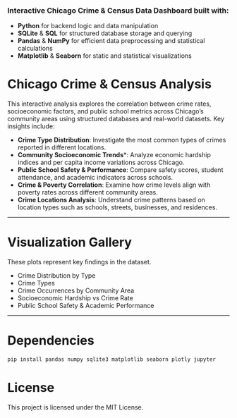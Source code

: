 ### Interactive Chicago Crime & Census Data Dashboard built with:
- **Python** for backend logic and data manipulation
- **SQLite** & **SQL** for structured database storage and querying
- **Pandas** & **NumPy** for efficient data preprocessing and statistical calculations
- **Matplotlib** & **Seaborn** for static and statistical visualizations

# Chicago Crime & Census Analysis
This interactive analysis explores the correlation between crime rates, socioeconomic factors, and public school metrics across Chicago’s community areas using structured databases and real-world datasets. Key insights include:
- **Crime Type Distribution**: Investigate the most common types of crimes reported in different locations.
- **Community Socioeconomic Trends***: Analyze economic hardship indices and per capita income variations across Chicago.
- **Public School Safety & Performance**: Compare safety scores, student attendance, and academic indicators across schools.
- **Crime & Poverty Correlation**: Examine how crime levels align with poverty rates across different community areas.
- **Crime Locations Analysis**: Understand crime patterns based on location types such as schools, streets, businesses, and residences.

---
# Visualization Gallery
These plots represent key findings in the dataset.

- Crime Distribution by Type
- Crime Types
- Crime Occurrences by Community Area
- Socioeconomic Hardship vs Crime Rate
- Public School Safety & Academic Performance

---
# Dependencies
````bash
pip install pandas numpy sqlite3 matplotlib seaborn plotly jupyter
````


# License
This project is licensed under the MIT License.
